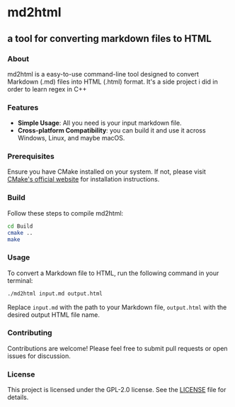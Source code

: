 # md2html

## a tool for converting markdown files to HTML

### About

md2html is a easy-to-use command-line tool designed to convert Markdown (.md) files into HTML (.html) format. It's a side project i did in order to learn regex in C++

### Features

- **Simple Usage**: All you need is your input markdown file.
- **Cross-platform Compatibility**: you can build it and use it across Windows, Linux, and maybe macOS.

### Prerequisites

Ensure you have CMake installed on your system. If not, please visit [CMake's official website](https://cmake.org/download/) for installation instructions.

### Build

Follow these steps to compile md2html:

```bash
cd Build
cmake ..
make
```

### Usage

To convert a Markdown file to HTML, run the following command in your terminal:

```bash
./md2html input.md output.html
```

Replace `input.md` with the path to your Markdown file, `output.html` with the desired output HTML file name.

### Contributing

Contributions are welcome! Please feel free to submit pull requests or open issues for discussion.

### License

This project is licensed under the GPL-2.0 license. See the [LICENSE](LICENSE) file for details.
